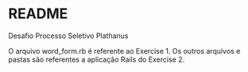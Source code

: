 # README

Desafio Processo Seletivo Plathanus

O arquivo word_form.rb é referente ao Exercise 1.
Os outros arquivos e pastas são referentes a aplicação Rails do Exercise 2.
